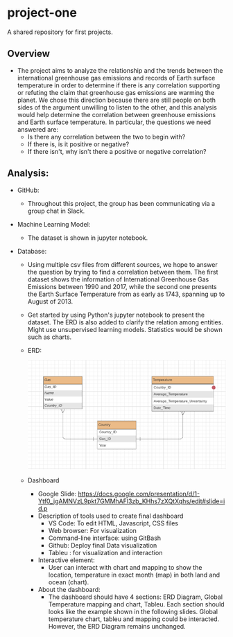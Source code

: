 # project-one
A shared repository for first projects.

## Overview

- The project aims to analyze the relationship and the trends between the international greenhouse gas emissions and records of Earth surface temperature in order to determine if there is any correlation supporting or refuting the claim that greenhouse gas emissions are warming the planet. We chose this direction because there are still people on both sides of the argument unwilling to listen to the other, and this analysis would help determine the correlation between greenhouse emissions and Earth surface temperature. In particular, the questions we need answered are:
  - Is there any correlation between the two to begin with?
  - If there is, is it positive or negative?
  - If there isn't, why isn't there a positive or negative correlation?

## Analysis:

- GitHub:
  - Throughout this project, the group has been communicating via a group chat in Slack.

- Machine Learning Model:
  - The dataset is shown in jupyter notebook.
  
- Database:
  - Using multiple csv files from different sources, we hope to answer the question by trying to find a correlation between them. The first dataset shows the information of International Greenhouse Gas Emissions between 1990 and 2017, while the second one presents the Earth Surface Temperature from as early as 1743, spanning up to August of 2013.

  - Get started by using Python's jupyter notebook to present the dataset. The ERD is also added to clarify the relation among entities. Might use unsupervised learning models. Statistics would be shown such as charts.
 
  - ERD: 
   
     ![Optional Text](Resources/ERD.png)
 
  - Dashboard
    
    - Google Slide: https://docs.google.com/presentation/d/1-Ytf0_jgAMNVzL9pkt7GMMhAFl3zb_KHhs7zXQtXqhs/edit#slide=id.p
    - Description of tools used to create final dashboard
       - VS Code: To edit HTML, Javascript, CSS files
       - Web browser: For visualization
       - Command-line interface: using GitBash
       - Github: Deploy final Data visualization
       - Tableu : for visualization and interaction
    - Interactive element:
       - User can interact with chart and mapping to show the location, temperature in exact month (map) in both land and ocean (chart). 
    - About the dashboard: 
       - The dashboard should have 4 sections: ERD Diagram, Global Temperature mapping and chart, Tableu. Each section should looks like the example shown in the following slides. Global temperature chart, tableu and mapping could be interacted. However, the ERD Diagram remains unchanged.   
            

            
